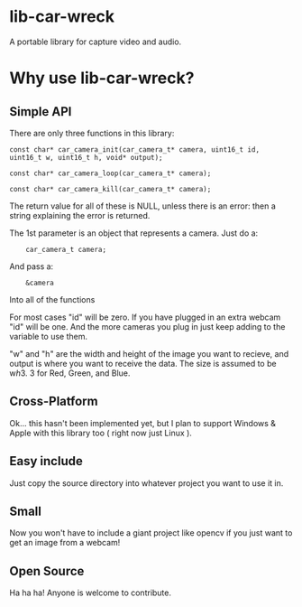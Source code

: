 # lib-car-wreck
A portable library for capture video and audio.

# Why use lib-car-wreck?

## Simple API

There are only three functions in this library:

```
const char* car_camera_init(car_camera_t* camera, uint16_t id, uint16_t w, uint16_t h, void* output);
```

```
const char* car_camera_loop(car_camera_t* camera);
```

```
const char* car_camera_kill(car_camera_t* camera);
```

The return value for all of these is NULL, unless there is an error: then a
string explaining the error is returned.

The 1st parameter is an object that represents a camera.  Just do a:
```
	car_camera_t camera;
```

And pass a:
```
	&camera
```
Into all of the functions

For most cases "id" will be zero.  If you have plugged in an extra webcam "id"
will be one.  And the more cameras you plug in just keep adding to the variable
to use them.

"w" and "h" are the width and height of the image you want to recieve, and
output is where you want to receive the data.  The size is assumed to be w*h*3.
3 for Red, Green, and Blue.

## Cross-Platform

Ok... this hasn't been implemented yet, but I plan to support Windows & Apple
with this library too ( right now just Linux ).

## Easy include

Just copy the source directory into whatever project you want to use it in.

## Small

Now you won't have to include a giant project like opencv if you just want to
get an image from a webcam!

## Open Source

Ha ha ha!  Anyone is welcome to contribute.

